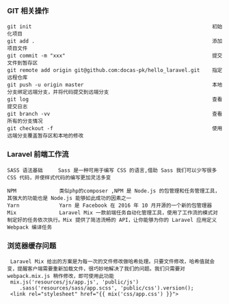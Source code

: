 ### GIT 相关操作

    git init                                                           初始化项目
    git add .                                                          添加项目文件
    git commit -m "xxx"                                                提交文件到暂存区
    git remote add origin git@github.com:docas-pk/hello_laravel.git    指定远程仓库
    git push -u origin master                                          本地分支绑定远端分支，并将代码提交到远端分支
    git log                                                            查看提交日志
    git branch -vv                                                     查看所有的分支情况
    git checkout -f                                                    使用远端分支覆盖暂存区和本地的修改

### Laravel 前端工作流
    
    SASS 语法基础     Sass 是一种可用于编写 CSS 的语言,借助 Sass 我们可以少写很多 CSS 代码，并使样式代码的编写更加灵活多变
    
    NPM              类似php的composer ,NPM 是 Node.js 的包管理和任务管理工具，其强大的功能也是 Node.js 能够如此成功的因素之一
    Yarn             Yarn 是 Facebook 在 2016 年 10 月开源的一个新的包管理器
    Mix              Laravel Mix 一款前端任务自动化管理工具，使用了工作流的模式对制定好的任务依次执行。Mix 提供了简洁流畅的 API，让你能够为你的 Laravel 应用定义 Webpack 编译任务

### 浏览器缓存问题
    
     Laravel Mix 给出的方案是为每一次的文件修改做哈希处理。只要文件修改，哈希值就会变，提醒客户端需要重新加载文件，很巧妙地解决了我们的问题。我们只需要对 webpack.mix.js 稍作修改，即可使用此功能
     mix.js('resources/js/app.js', 'public/js')
        .sass('resources/sass/app.scss', 'public/css').version();
     <link rel="stylesheet" href="{{ mix('css/app.css') }}">
     
 
